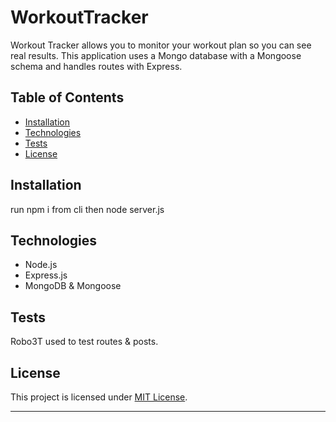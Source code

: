 # WorkoutTracker
Workout Tracker allows you to monitor your workout plan so you can see real results. This application uses a Mongo database with a Mongoose schema and handles routes with Express.

  ## Table of Contents
* [Installation](#Installation)
* [Technologies](#Technologies)
* [Tests](#tests)
* [License](#License)
## Installation
run npm i from cli then node server.js
## Technologies
* Node.js
* Express.js
* MongoDB & Mongoose
## Tests
Robo3T used to test routes & posts.
## License
This project is licensed under [MIT License](https://choosealicense.com/licenses/).
***